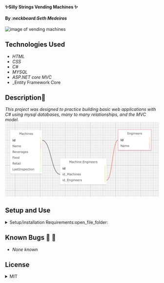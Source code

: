 #### :sparkles:Silly Strings Vending Machines :sparkles:

#### By _**:neckbeard:Seth Medeiros**_

![image of vending machines](https://encrypted-tbn0.gstatic.com/images?q=tbn:ANd9GcRLVDwbKYLbbdbKJxSz_9wcD1EKgnCYc5HcoMOGmdlATr54RuvCLi4mCb9H9fxVDxxuYCQ&usqp=CAU)

## Technologies Used

- _HTML_
- _CSS_
- _C#_
- _MYSQL_
- _ASP.NET core MVC_
- \_Entity Framework Core

## Description:memo:

_This project was designed to practice building basic web applications with C# using mysql databases, many to many relationships, and the MVC model._
![ScreenShot](/SQLchart.png)

## Setup and Use

<details>
  <summary>Setup/installation Requirements:open_file_folder:</summary>
  
  ### Prerequisites

- [.NET 5 SDK](https://dotnet.microsoft.com/download/dotnet/5.0)
- A text editor like [VS Code](https://code.visualstudio.com/)
- A command line interface like Terminal or GitBash to run and interact with the console app.
- [MySQL Community Server][https://dev.mysql.com/downloads/file/?id=484914]

### Installation

1. Clone the repository: `$ git clone https://github.com/account/Silly.Solution`
2. Navigate to the `Silly.Solution/` directory on your computer
3. Open with your preferred text editor to view the code base
4. To setup a SQL database using MySQL:
   - Create an `appsettings.json` file in the `{Factory}` directory
   - Copy the text box below and paste into the `appsettings.json` file, replacing `<password>` with your MySQL password:
     {
     "ConnectionStrings": {
     "DefaultConnection": "Server=localhost;Port=3306;database=tiffany_greathead;uid=root;pwd=<password>;"
     }
     }
   - Open your terminal and run the command: `mysql -uroot -p<mysql_password>` (replace `<mysql_password>` with your MySQL password) and select the enter key to launch MySQL servers
   - Type the following commands to setup the database:
     - `CREATE DATABASE Salon;` to make a new database
     - `USE Salon;` to connect to the new database
     - `CREATE TABLE {template_category (TemplateCategory INT, SomeProperty VARCHAR (255))};` to create a `{template_category}` table
     - `CREATE TABLE {template_item (TemplateItemId INT, TemplateCategoryId Int)};` to create another new `{template_item}` table
5. To run the console app:
   - Navigate to `{Salon.Solution/HairSalon}` in your command line
   - Run the command `dotnet restore` to restore the dependencies that are listed in `{Template.csproj}`
   - Run the command `dotnet add package Microsoft.EntityFrameworkCore -v 5.0.0`
   - Run the command `dotnet add package Pomelo.EntityFrameworkCore.MySql -v 5.0.0-alpha.2`
   - Run the command `dotnet add package Microsoft.EntityFrameworkCore.Proxies -v 5.0.0`
   - Run the command `dotnet build` to build the project and its dependencies into a set of binaries
   - Finally, run the command `dotnet run` to run the project!
   - Note: `dotnet run` also restores and builds the project, so you can use this single command to start the console app
6. Visit the application via web browser at: `localhost:5000/`
</details>

## Known Bugs :no_entry_sign: :bug:

- _None known_

## License

<details>
  <summary>MIT</summary>
Copyright <2021> <Seth Medeiros>

Permission is hereby granted, free of charge, to any person obtaining a copy of this software and associated documentation files (the "Software"), to deal in the Software without restriction, including without limitation the rights to use, copy, modify, merge, publish, distribute, sublicense, and/or sell copies of the Software, and to permit persons to whom the Software is furnished to do so, subject to the following conditions:

The above copyright notice and this permission notice shall be included in all copies or substantial portions of the Software.

THE SOFTWARE IS PROVIDED "AS IS", WITHOUT WARRANTY OF ANY KIND, EXPRESS OR IMPLIED, INCLUDING BUT NOT LIMITED TO THE WARRANTIES OF MERCHANTABILITY, FITNESS FOR A PARTICULAR PURPOSE AND NONINFRINGEMENT. IN NO EVENT SHALL THE AUTHORS OR COPYRIGHT HOLDERS BE LIABLE FOR ANY CLAIM, DAMAGES OR OTHER LIABILITY, WHETHER IN AN ACTION OF CONTRACT, TORT OR OTHERWISE, ARISING FROM, OUT OF OR IN CONNECTION WITH THE SOFTWARE OR THE USE OR OTHER DEALINGS IN THE SOFTWARE.

</details>
